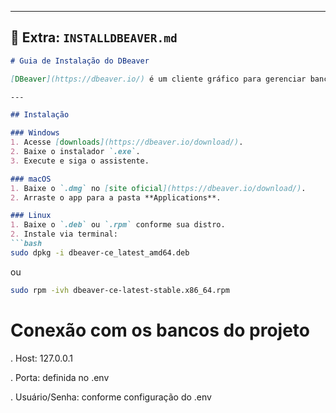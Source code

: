 
---

## 📄 Extra: `INSTALLDBEAVER.md`

```markdown
# Guia de Instalação do DBeaver

[DBeaver](https://dbeaver.io/) é um cliente gráfico para gerenciar bancos de dados.

---

## Instalação

### Windows
1. Acesse [downloads](https://dbeaver.io/download/).
2. Baixe o instalador `.exe`.
3. Execute e siga o assistente.

### macOS
1. Baixe o `.dmg` no [site oficial](https://dbeaver.io/download/).
2. Arraste o app para a pasta **Applications**.

### Linux
1. Baixe o `.deb` ou `.rpm` conforme sua distro.
2. Instale via terminal:
```bash
sudo dpkg -i dbeaver-ce_latest_amd64.deb
```

ou

```bash
sudo rpm -ivh dbeaver-ce-latest-stable.x86_64.rpm
```

# Conexão com os bancos do projeto

. Host: 127.0.0.1

. Porta: definida no .env

. Usuário/Senha: conforme configuração do .env
